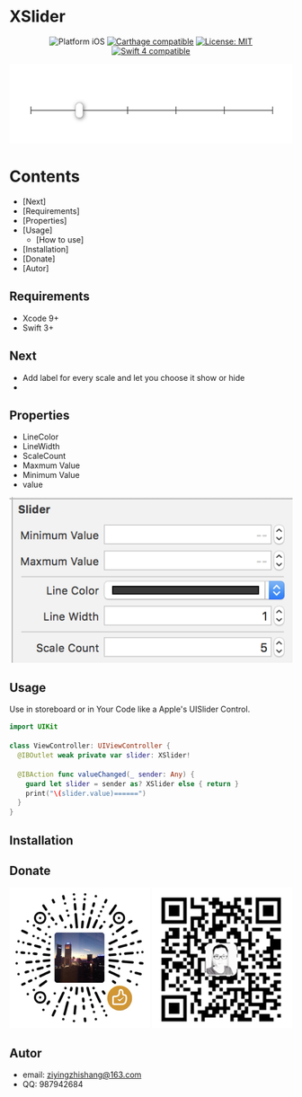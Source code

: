 # XSlider
<p align="center">
<img src="https://img.shields.io/badge/platform-iOS-blue.svg?style=flat" alt="Platform iOS" />
<a href="https://github.com/Carthage/Carthage"><img src="https://img.shields.io/badge/Carthage-compatible-4BC51D.svg?style=flat" alt="Carthage compatible" /></a>
<a href="https://raw.githubusercontent.com/xmartlabs/Eureka/master/LICENSE"><img src="http://img.shields.io/badge/license-MIT-blue.svg?style=flat" alt="License: MIT" /></a>
<a href="https://developer.apple.com/swift"><img src="https://img.shields.io/badge/swift4-compatible-4BC51D.svg?style=flat" alt="Swift 4 compatible" /></a>
</p>

<p align="center">
<img src="images/result.png">
</p>

# Contents
* [Next]
* [Requirements]
* [Properties]
* [Usage]
  + [How to use]
* [Installation]
* [Donate]
* [Autor]
## Requirements
* Xcode 9+
* Swift 3+
## Next
- Add label for every scale and let you choose it show or hide
-
## Properties
- LineColor
- LineWidth
- ScaleCount
- Maxmum Value
- Minimum Value
- value
<p align="center">
<img src="images/features.png"/>
</p>

## Usage
  Use in storeboard or in Your Code like a Apple's UISlider Control.
```swift
import UIKit

class ViewController: UIViewController {
  @IBOutlet weak private var slider: XSlider!

  @IBAction func valueChanged(_ sender: Any) {
    guard let slider = sender as? XSlider else { return }
    print("\(slider.value)======")
  }
}
```
## Installation

## Donate
![wechat](images/wechat.png)
![alipay](images/alipay.png)

## Autor
- email: ziyingzhishang@163.com
- QQ: 987942684



